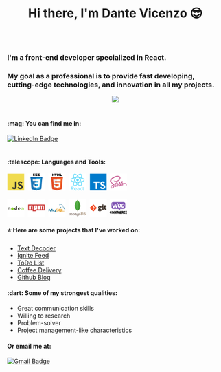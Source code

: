 ###
<h1 align="center">Hi there, I'm Dante Vicenzo 😎	</h1>
</br>
</br>
<h3 align=""> I'm a front-end developer specialized in React.</h3>
<h3 align=""> My goal as a professional is to provide fast developing, cutting-edge technologies, and innovation in all my projects.</h3>

<div id="header" align="center">
  <img src="https://media.giphy.com/media/juua9i2c2fA0AIp2iq/giphy.gif" width="100"/>
</div>

</br>

<div id="badges">
  <h4>:mag:	You can find me in:</h4>
  
  <a href="https://www.linkedin.com/in/dantevicenzo/">
    <img src="https://img.shields.io/badge/LinkedIn-blue?style=for-the-badge&logo=linkedin&logoColor=white" alt="LinkedIn Badge"/>
  </a>
  
</div>
<br>
<div id="toolbelt">
  <h4>:telescope:	Languages and Tools:</h4>
  <div> 
    <img src="https://github.com/devicons/devicon/blob/master/icons/javascript/javascript-original.svg" title="Javascript" alt="Javascript" width="40" height="40"/>&nbsp;
    <img src="https://github.com/devicons/devicon/blob/master/icons/css3/css3-original-wordmark.svg" title="css" alt="Css" width="40" height="40"/>&nbsp;
    <img src="https://github.com/devicons/devicon/blob/master/icons/html5/html5-original-wordmark.svg" title="html" alt="Html" width="40" height="40"/>&nbsp;
    <img src="https://github.com/devicons/devicon/blob/master/icons/react/react-original-wordmark.svg" title="react" alt="React" width="40" height="40"/>&nbsp;
    <img src="https://github.com/devicons/devicon/blob/master/icons/typescript/typescript-plain.svg" title="typescript" alt="Typescript" width="40" height="40"/>&nbsp;
    <img src="https://github.com/devicons/devicon/blob/master/icons/sass/sass-original.svg" title="sass" alt="Sass" width="40" height="40"/>&nbsp;
    <br>
    <br>
    <img src="https://github.com/devicons/devicon/blob/master/icons/nodejs/nodejs-original-wordmark.svg" title="nodejs" alt="NodeJS" width="40" height="40"/>&nbsp;
    <img src="https://github.com/devicons/devicon/blob/master/icons/npm/npm-original-wordmark.svg" title="npm" alt="NPM" width="40" height="40"/>&nbsp;
    <img src="https://github.com/devicons/devicon/blob/master/icons/mysql/mysql-original-wordmark.svg" title="mysql" alt="MySQL" width="40" height="40"/>&nbsp;
    <img src="https://github.com/devicons/devicon/blob/master/icons/mongodb/mongodb-original-wordmark.svg" title="mongodb" alt="MongoDB" width="40" height="40"/>&nbsp;
    <img src="https://github.com/devicons/devicon/blob/master/icons/git/git-original-wordmark.svg" title="git" alt="Git" width="40" height="40"/>&nbsp;
    <img src="https://github.com/devicons/devicon/blob/master/icons/woocommerce/woocommerce-original-wordmark.svg" title="woocommerce" alt="WooCommerce" width="40" height="40"/>&nbsp;
  </div>
<div>
<div id="my-projects">
  <h4>⭐ Here are some projects that I've worked on:</h4>
  <ul>
    <li>
      <a href="https://dantevicenzo.github.io/oracle-challenge-decodificador/" target="_blank">Text Decoder</a>
    </li>
    <li>
      <a href="https://ignite-reactjs-01-feed.pages.dev/" target="_blank">Ignite Feed</a>
    </li>
    <li>
      <a href="https://todo-list-7wc.pages.dev/" target="_blank">ToDo List</a>
    </li>
    <li>
      <a href="https://coffee-delivery.pages.dev/" target="_blank">Coffee Delivery</a>
    </li>
    <li>
      <a href="https://github-blog-prod.pages.dev/" target="_blank">Github Blog</a>
    </li>
  </ul>
</div>

<div>
  <h4>:dart: Some of my strongest qualities:</h4>
  <ul>
    <li>Great communication skills</li>
    <li>Willing to research</li>
    <li>Problem-solver</li>
    <li>Project management-like characteristics</li>
  </ul>
</div>

<div>
  <h4>Or email me at:</h4>
  <a href="https://mail.google.com/mail/u/0/?fs=1&to=dantevcz@gmail.com&tf=cm">
    <img src="https://img.shields.io/badge/dantevcz@gmail.com-white?logo=gmail&logoColor=f69b4&style=for-the-badge" alt="Gmail Badge"/>
  </a>
</div>


<!--
**mauroWernly/mauroWernly** is a ✨ _special_ ✨ repository because its `README.md` (this file) appears on your GitHub profile.

Here are some ideas to get you started:

- 🔭 I’m currently working on ...
- 🌱 I’m currently learning ...
- 👯 I’m looking to collaborate on ...
- 🤔 I’m looking for help with ...
- 💬 Ask me about ...
- 📫 How to reach me: ...
- 😄 Pronouns: ...
- ⚡ Fun fact: ...
-->
